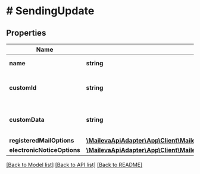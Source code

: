 # # SendingUpdate

## Properties

Name | Type | Description | Notes
------------ | ------------- | ------------- | -------------
**name** | **string** | Nom de l&#39;envoi | [optional]
**customId** | **string** | Identifiant de l&#39;envoi défini par le client | [optional]
**customData** | **string** | Information libre fournie par le client. | [optional]
**registeredMailOptions** | [**\MailevaApiAdapter\App\Client\MailevaCoproClient\Model\RegisteredMailOptions**](RegisteredMailOptions.md) |  | [optional]
**electronicNoticeOptions** | [**\MailevaApiAdapter\App\Client\MailevaCoproClient\Model\ElectronicNoticeOptions**](ElectronicNoticeOptions.md) |  | [optional]

[[Back to Model list]](../../README.md#models) [[Back to API list]](../../README.md#endpoints) [[Back to README]](../../README.md)
